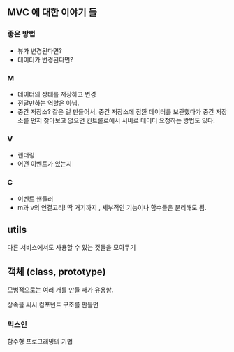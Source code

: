 ## MVC 에 대한 이야기 들

### 좋은 방법

- 뷰가 변경된다면?
- 데이터가 변경된다면?

### M

- 데이터의 상태를 저장하고 변경
- 전달만하는 역할은 아님.
- 중간 저장소? 같은 걸 만들어서, 중간 저장소에 잠깐 데이터를 보관했다가 중간 저장소를 먼저 찾아보고 없으면 컨트롤로에서 서버로 데이터 요청하는 방법도 있다.

### V

- 렌더링
- 어떤 이벤트가 있는지

### C

- 이벤트 핸들러
- m과 v의 연결고리! 딱 거기까지 , 세부적인 기능이나 함수들은 분리해도 됨.

## utils

다른 서비스에서도 사용할 수 있는 것들을 모아두기

## 객체 (class, prototype)

모범적으로는 여러 개를 만들 때가 유용함.

상속을 써서 컴포넌트 구조를 만들면

### 믹스인

함수형 프로그래밍의 기법